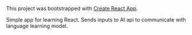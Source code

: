 This project was bootstrapped with [Create React App](https://github.com/facebook/create-react-app).

Simple app for learning React. Sends inputs to AI api to communicate with language learning model.
